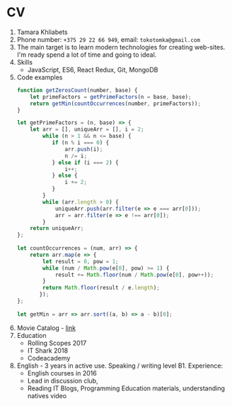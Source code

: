 # CV
1. Tamara Khliabets
1. Phone number: `+375 29 22 66 949`, email: `tokotomka@gmail.com`
1. The main target is to learn modern technologies for creating web-sites. I'm ready spend a lot of time and going to ideal.
1. Skills
   - JavaScript, ES6, React Redux, Git, MongoDB
1. Code examples
   ```js
   function getZerosCount(number, base) {
       let primeFactors = getPrimeFactors(n = base, base);
       return getMin(countOccurrences(number, primeFactors));
   }
   
   let getPrimeFactors = (n, base) => {
       let arr = [], uniqueArr = [], i = 2;
           while (n > 1 && n <= base) {
              if (n % i === 0) {
                  arr.push(i);
                  n /= i;
              } else if (i === 2) {
                  i++;
              } else {
                  i += 2;
              }
           }
           while (arr.length > 0) {
               uniqueArr.push(arr.filter(e => e === arr[0]));
               arr = arr.filter(e => e !== arr[0]);
           }   
       return uniqueArr;
   };
      
   let countOccurrences = (num, arr) => {
       return arr.map(e => {
           let result = 0, pow = 1;
           while (num / Math.pow(e[0], pow) >= 1) {
               result += Math.floor(num / Math.pow(e[0], pow++));
           }
           return Math.floor(result / e.length);
          });
   };
      
   let getMin = arr => arr.sort((a, b) => a - b)[0];
1. Movie Catalog - [link]()
1. Education
   - Rolling Scopes 2017
   - IT Shark 2018
   - Codeacademy
1. English - 3 years in active use. Speaking / writing level B1. Experience:
   - English courses in 2016
   - Lead in discussion club,  
   - Reading IT Blogs, Programming Education materials, understanding natives video
 